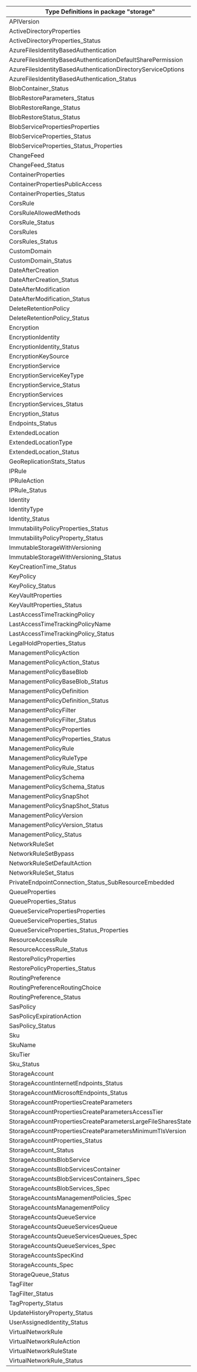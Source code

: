 | Type Definitions in package "storage"                        | v1alpha1api20210401 | v1beta20210401 |
|--------------------------------------------------------------|---------------------|----------------|
| APIVersion                                                   | v1alpha1api20210401 | v1beta20210401 |
| ActiveDirectoryProperties                                    | v1alpha1api20210401 | v1beta20210401 |
| ActiveDirectoryProperties_Status                             | v1alpha1api20210401 | v1beta20210401 |
| AzureFilesIdentityBasedAuthentication                        | v1alpha1api20210401 | v1beta20210401 |
| AzureFilesIdentityBasedAuthenticationDefaultSharePermission  | v1alpha1api20210401 | v1beta20210401 |
| AzureFilesIdentityBasedAuthenticationDirectoryServiceOptions | v1alpha1api20210401 | v1beta20210401 |
| AzureFilesIdentityBasedAuthentication_Status                 | v1alpha1api20210401 | v1beta20210401 |
| BlobContainer_Status                                         | v1alpha1api20210401 | v1beta20210401 |
| BlobRestoreParameters_Status                                 | v1alpha1api20210401 | v1beta20210401 |
| BlobRestoreRange_Status                                      | v1alpha1api20210401 | v1beta20210401 |
| BlobRestoreStatus_Status                                     | v1alpha1api20210401 | v1beta20210401 |
| BlobServicePropertiesProperties                              | v1alpha1api20210401 | v1beta20210401 |
| BlobServiceProperties_Status                                 | v1alpha1api20210401 | v1beta20210401 |
| BlobServiceProperties_Status_Properties                      | v1alpha1api20210401 | v1beta20210401 |
| ChangeFeed                                                   | v1alpha1api20210401 | v1beta20210401 |
| ChangeFeed_Status                                            | v1alpha1api20210401 | v1beta20210401 |
| ContainerProperties                                          | v1alpha1api20210401 | v1beta20210401 |
| ContainerPropertiesPublicAccess                              | v1alpha1api20210401 | v1beta20210401 |
| ContainerProperties_Status                                   | v1alpha1api20210401 | v1beta20210401 |
| CorsRule                                                     | v1alpha1api20210401 | v1beta20210401 |
| CorsRuleAllowedMethods                                       | v1alpha1api20210401 | v1beta20210401 |
| CorsRule_Status                                              | v1alpha1api20210401 | v1beta20210401 |
| CorsRules                                                    | v1alpha1api20210401 | v1beta20210401 |
| CorsRules_Status                                             | v1alpha1api20210401 | v1beta20210401 |
| CustomDomain                                                 | v1alpha1api20210401 | v1beta20210401 |
| CustomDomain_Status                                          | v1alpha1api20210401 | v1beta20210401 |
| DateAfterCreation                                            |                     | v1beta20210401 |
| DateAfterCreation_Status                                     |                     | v1beta20210401 |
| DateAfterModification                                        |                     | v1beta20210401 |
| DateAfterModification_Status                                 |                     | v1beta20210401 |
| DeleteRetentionPolicy                                        | v1alpha1api20210401 | v1beta20210401 |
| DeleteRetentionPolicy_Status                                 | v1alpha1api20210401 | v1beta20210401 |
| Encryption                                                   | v1alpha1api20210401 | v1beta20210401 |
| EncryptionIdentity                                           | v1alpha1api20210401 | v1beta20210401 |
| EncryptionIdentity_Status                                    | v1alpha1api20210401 | v1beta20210401 |
| EncryptionKeySource                                          | v1alpha1api20210401 | v1beta20210401 |
| EncryptionService                                            | v1alpha1api20210401 | v1beta20210401 |
| EncryptionServiceKeyType                                     | v1alpha1api20210401 | v1beta20210401 |
| EncryptionService_Status                                     | v1alpha1api20210401 | v1beta20210401 |
| EncryptionServices                                           | v1alpha1api20210401 | v1beta20210401 |
| EncryptionServices_Status                                    | v1alpha1api20210401 | v1beta20210401 |
| Encryption_Status                                            | v1alpha1api20210401 | v1beta20210401 |
| Endpoints_Status                                             | v1alpha1api20210401 | v1beta20210401 |
| ExtendedLocation                                             | v1alpha1api20210401 | v1beta20210401 |
| ExtendedLocationType                                         | v1alpha1api20210401 | v1beta20210401 |
| ExtendedLocation_Status                                      | v1alpha1api20210401 | v1beta20210401 |
| GeoReplicationStats_Status                                   | v1alpha1api20210401 | v1beta20210401 |
| IPRule                                                       | v1alpha1api20210401 | v1beta20210401 |
| IPRuleAction                                                 | v1alpha1api20210401 | v1beta20210401 |
| IPRule_Status                                                | v1alpha1api20210401 | v1beta20210401 |
| Identity                                                     | v1alpha1api20210401 | v1beta20210401 |
| IdentityType                                                 | v1alpha1api20210401 | v1beta20210401 |
| Identity_Status                                              | v1alpha1api20210401 | v1beta20210401 |
| ImmutabilityPolicyProperties_Status                          | v1alpha1api20210401 | v1beta20210401 |
| ImmutabilityPolicyProperty_Status                            | v1alpha1api20210401 | v1beta20210401 |
| ImmutableStorageWithVersioning                               | v1alpha1api20210401 | v1beta20210401 |
| ImmutableStorageWithVersioning_Status                        | v1alpha1api20210401 | v1beta20210401 |
| KeyCreationTime_Status                                       | v1alpha1api20210401 | v1beta20210401 |
| KeyPolicy                                                    | v1alpha1api20210401 | v1beta20210401 |
| KeyPolicy_Status                                             | v1alpha1api20210401 | v1beta20210401 |
| KeyVaultProperties                                           | v1alpha1api20210401 | v1beta20210401 |
| KeyVaultProperties_Status                                    | v1alpha1api20210401 | v1beta20210401 |
| LastAccessTimeTrackingPolicy                                 | v1alpha1api20210401 | v1beta20210401 |
| LastAccessTimeTrackingPolicyName                             | v1alpha1api20210401 | v1beta20210401 |
| LastAccessTimeTrackingPolicy_Status                          | v1alpha1api20210401 | v1beta20210401 |
| LegalHoldProperties_Status                                   | v1alpha1api20210401 | v1beta20210401 |
| ManagementPolicyAction                                       |                     | v1beta20210401 |
| ManagementPolicyAction_Status                                |                     | v1beta20210401 |
| ManagementPolicyBaseBlob                                     |                     | v1beta20210401 |
| ManagementPolicyBaseBlob_Status                              |                     | v1beta20210401 |
| ManagementPolicyDefinition                                   |                     | v1beta20210401 |
| ManagementPolicyDefinition_Status                            |                     | v1beta20210401 |
| ManagementPolicyFilter                                       |                     | v1beta20210401 |
| ManagementPolicyFilter_Status                                |                     | v1beta20210401 |
| ManagementPolicyProperties                                   |                     | v1beta20210401 |
| ManagementPolicyProperties_Status                            |                     | v1beta20210401 |
| ManagementPolicyRule                                         |                     | v1beta20210401 |
| ManagementPolicyRuleType                                     |                     | v1beta20210401 |
| ManagementPolicyRule_Status                                  |                     | v1beta20210401 |
| ManagementPolicySchema                                       |                     | v1beta20210401 |
| ManagementPolicySchema_Status                                |                     | v1beta20210401 |
| ManagementPolicySnapShot                                     |                     | v1beta20210401 |
| ManagementPolicySnapShot_Status                              |                     | v1beta20210401 |
| ManagementPolicyVersion                                      |                     | v1beta20210401 |
| ManagementPolicyVersion_Status                               |                     | v1beta20210401 |
| ManagementPolicy_Status                                      |                     | v1beta20210401 |
| NetworkRuleSet                                               | v1alpha1api20210401 | v1beta20210401 |
| NetworkRuleSetBypass                                         | v1alpha1api20210401 | v1beta20210401 |
| NetworkRuleSetDefaultAction                                  | v1alpha1api20210401 | v1beta20210401 |
| NetworkRuleSet_Status                                        | v1alpha1api20210401 | v1beta20210401 |
| PrivateEndpointConnection_Status_SubResourceEmbedded         | v1alpha1api20210401 | v1beta20210401 |
| QueueProperties                                              | v1alpha1api20210401 | v1beta20210401 |
| QueueProperties_Status                                       | v1alpha1api20210401 | v1beta20210401 |
| QueueServicePropertiesProperties                             | v1alpha1api20210401 | v1beta20210401 |
| QueueServiceProperties_Status                                | v1alpha1api20210401 | v1beta20210401 |
| QueueServiceProperties_Status_Properties                     | v1alpha1api20210401 | v1beta20210401 |
| ResourceAccessRule                                           | v1alpha1api20210401 | v1beta20210401 |
| ResourceAccessRule_Status                                    | v1alpha1api20210401 | v1beta20210401 |
| RestorePolicyProperties                                      | v1alpha1api20210401 | v1beta20210401 |
| RestorePolicyProperties_Status                               | v1alpha1api20210401 | v1beta20210401 |
| RoutingPreference                                            | v1alpha1api20210401 | v1beta20210401 |
| RoutingPreferenceRoutingChoice                               | v1alpha1api20210401 | v1beta20210401 |
| RoutingPreference_Status                                     | v1alpha1api20210401 | v1beta20210401 |
| SasPolicy                                                    | v1alpha1api20210401 | v1beta20210401 |
| SasPolicyExpirationAction                                    | v1alpha1api20210401 | v1beta20210401 |
| SasPolicy_Status                                             | v1alpha1api20210401 | v1beta20210401 |
| Sku                                                          | v1alpha1api20210401 | v1beta20210401 |
| SkuName                                                      | v1alpha1api20210401 | v1beta20210401 |
| SkuTier                                                      | v1alpha1api20210401 | v1beta20210401 |
| Sku_Status                                                   | v1alpha1api20210401 | v1beta20210401 |
| StorageAccount                                               | v1alpha1api20210401 | v1beta20210401 |
| StorageAccountInternetEndpoints_Status                       | v1alpha1api20210401 | v1beta20210401 |
| StorageAccountMicrosoftEndpoints_Status                      | v1alpha1api20210401 | v1beta20210401 |
| StorageAccountPropertiesCreateParameters                     | v1alpha1api20210401 | v1beta20210401 |
| StorageAccountPropertiesCreateParametersAccessTier           | v1alpha1api20210401 | v1beta20210401 |
| StorageAccountPropertiesCreateParametersLargeFileSharesState | v1alpha1api20210401 | v1beta20210401 |
| StorageAccountPropertiesCreateParametersMinimumTlsVersion    | v1alpha1api20210401 | v1beta20210401 |
| StorageAccountProperties_Status                              | v1alpha1api20210401 | v1beta20210401 |
| StorageAccount_Status                                        | v1alpha1api20210401 | v1beta20210401 |
| StorageAccountsBlobService                                   | v1alpha1api20210401 | v1beta20210401 |
| StorageAccountsBlobServicesContainer                         | v1alpha1api20210401 | v1beta20210401 |
| StorageAccountsBlobServicesContainers_Spec                   | v1alpha1api20210401 | v1beta20210401 |
| StorageAccountsBlobServices_Spec                             | v1alpha1api20210401 | v1beta20210401 |
| StorageAccountsManagementPolicies_Spec                       |                     | v1beta20210401 |
| StorageAccountsManagementPolicy                              |                     | v1beta20210401 |
| StorageAccountsQueueService                                  | v1alpha1api20210401 | v1beta20210401 |
| StorageAccountsQueueServicesQueue                            | v1alpha1api20210401 | v1beta20210401 |
| StorageAccountsQueueServicesQueues_Spec                      | v1alpha1api20210401 | v1beta20210401 |
| StorageAccountsQueueServices_Spec                            | v1alpha1api20210401 | v1beta20210401 |
| StorageAccountsSpecKind                                      | v1alpha1api20210401 | v1beta20210401 |
| StorageAccounts_Spec                                         | v1alpha1api20210401 | v1beta20210401 |
| StorageQueue_Status                                          | v1alpha1api20210401 | v1beta20210401 |
| TagFilter                                                    |                     | v1beta20210401 |
| TagFilter_Status                                             |                     | v1beta20210401 |
| TagProperty_Status                                           | v1alpha1api20210401 | v1beta20210401 |
| UpdateHistoryProperty_Status                                 | v1alpha1api20210401 | v1beta20210401 |
| UserAssignedIdentity_Status                                  | v1alpha1api20210401 | v1beta20210401 |
| VirtualNetworkRule                                           | v1alpha1api20210401 | v1beta20210401 |
| VirtualNetworkRuleAction                                     | v1alpha1api20210401 | v1beta20210401 |
| VirtualNetworkRuleState                                      | v1alpha1api20210401 | v1beta20210401 |
| VirtualNetworkRule_Status                                    | v1alpha1api20210401 | v1beta20210401 |
